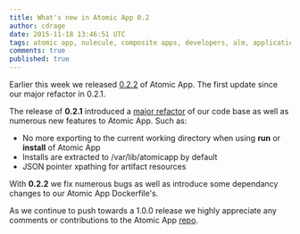 ```yaml
---
title: What's new in Atomic App 0.2
author: cdrage
date: 2015-11-18 13:46:51 UTC
tags: atomic app, nulecule, composite apps, developers, alm, application lifecycle
comments: true
published: true
---
```


Earlier this week we released [0.2.2](https://github.com/projectatomic/atomicapp/releases) of Atomic App. The first update since our major refactor in 0.2.1.

The release of __0.2.1__ introduced a [major refactor](https://github.com/projectatomic/atomicapp/pull/278) of our code base as well as numerous new features to Atomic App. Such as:

 * No more exporting to the current working directory when using __run__ or __install__ of Atomic App
 * Installs are extracted to /var/lib/atomicapp by default
 * JSON pointer xpathing for artifact resources

With __0.2.2__ we fix numerous bugs as well as introduce some dependancy changes to our Atomic App Dockerfile's.

As we continue to push towards a 1.0.0 release we highly appreciate any comments or contributions to the Atomic App [repo](https://github.com/projectatomic/atomicapp).
